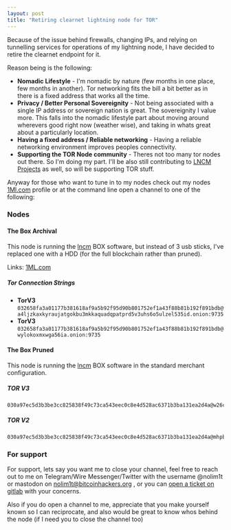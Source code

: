 ```yaml
---
layout: post
title: "Retiring clearnet lightning node for TOR"
---
```


Because of the issue behind firewalls, changing IPs, and relying on tunnelling services for operations of my lightning node, I have decided to retire the clearnet endpoint for it.

Reason being is the following:

* **Nomadic Lifestyle** - I'm nomadic by nature (few months in one place, few months in another). Tor networking fits the bill a bit better as in there is a fixed address that works all the time.
* **Privacy / Better Personal Sovereignity** - Not being associated with a single IP address or sovereign nation is great. The sovereignity I value more. This falls into the nomadic lifestyle part about moving around wherevers good right now (weather wise), and taking in whats great about a particularly location.
* **Having a fixed address / Reliable networking** - Having a reliable networking environment improves peoples connectivity.
* **Supporting the TOR Node community** - Theres not too many tor nodes out there. So I'm doing my part. I'll be also still contributing to [LNCM Projects](https://github.com/lncm) as well, so will be supporting TOR stuff. 

Anyway for those who want to tune in to my nodes check out my nodes [1Ml.com](https://1ml.com/node/030a97ec5d3b3be3cc825838f49c73ca543eec0c8e4d528ac6371b3ba131ea2d4a) profile or at the command line open a channel to one of the following:


### Nodes

#### The Box Archival

This node is running the [lncm](https://lncm.io/) BOX software, but instead of 3 usb sticks, I've replaced one with a HDD (for the full blockchain rather than pruned).

Links: [1ML.com](https://1ml.com/node/032658fa3a01177b381618af9a5b92f95d90b801752ef1a43f88b81b192f891bdb)

##### Tor Connection Strings

* **TorV3** ```032658fa3a01177b381618af9a5b92f95d90b801752ef1a43f88b81b192f891bdb@a4ljzkaxkyraujatgokbu3mkkaquadqpatprd5v3uhs6o5ulzel535id.onion:9735```
* **TorV3** ```032658fa3a01177b381618af9a5b92f95d90b801752ef1a43f88b81b192f891bdb@wylokoxmxwga56ia.onion:9735```

#### The Box Pruned

This node is running the [lncm](https://lncm.io/) BOX software in the standard merchant configuration.

##### TOR V3

```
030a97ec5d3b3be3cc825838f49c73ca543eec0c8e4d528ac6371b3ba131ea2d4a@w26c4bk3gtsxk3ebfuqeuxj3hehx3b57caddkhsiuefw6l56tesdobqd.onion:9735
```

##### TOR V2


```
030a97ec5d3b3be3cc825838f49c73ca543eec0c8e4d528ac6371b3ba131ea2d4a@mhpbuyl5zkfapkzb.onion:9735
```


### For support


For support, lets say you want me to close your channel, feel free to reach out to me on Telegram/Wire Messenger/Twitter with the username @nolim1t or mastodon on nolim1t@bitcoinhackers.org , or you can [open a ticket on gitlab](https://gitlab.com/nolim1t/nolim1t-co/issues/new) with your concerns.

Also if you do open a channel to me, appreciate that you make yourself known so I can reciprocate, and also would be great to know whos behind the node (if I need you to close the channel too)

